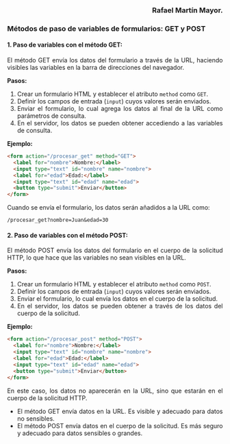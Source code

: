 <div align="justify">

<div align="right">

### **Rafael Martín Mayor.**

</div>

### Métodos de paso de variables de formularios: GET y POST

#### 1. **Paso de variables con el método GET:**

El método GET envía los datos del formulario a través de la URL, haciendo visibles las variables en la barra de direcciones del navegador.

**Pasos:**

1. Crear un formulario HTML y establecer el atributo `method` como `GET`.
2. Definir los campos de entrada (`input`) cuyos valores serán enviados.
3. Enviar el formulario, lo cual agrega los datos al final de la URL como parámetros de consulta.
4. En el servidor, los datos se pueden obtener accediendo a las variables de consulta.

**Ejemplo:**

```html
<form action="/procesar_get" method="GET">
  <label for="nombre">Nombre:</label>
  <input type="text" id="nombre" name="nombre">
  <label for="edad">Edad:</label>
  <input type="text" id="edad" name="edad">
  <button type="submit">Enviar</button>
</form>
```

Cuando se envía el formulario, los datos serán añadidos a la URL como:
```
/procesar_get?nombre=Juan&edad=30
```

#### 2. **Paso de variables con el método POST:**

El método POST envía los datos del formulario en el cuerpo de la solicitud HTTP, lo que hace que las variables no sean visibles en la URL.

**Pasos:**

1. Crear un formulario HTML y establecer el atributo `method` como `POST`.
2. Definir los campos de entrada (`input`) cuyos valores serán enviados.
3. Enviar el formulario, lo cual envía los datos en el cuerpo de la solicitud.
4. En el servidor, los datos se pueden obtener a través de los datos del cuerpo de la solicitud.

**Ejemplo:**

```html
<form action="/procesar_post" method="POST">
  <label for="nombre">Nombre:</label>
  <input type="text" id="nombre" name="nombre">
  <label for="edad">Edad:</label>
  <input type="text" id="edad" name="edad">
  <button type="submit">Enviar</button>
</form>
```

En este caso, los datos no aparecerán en la URL, sino que estarán en el cuerpo de la solicitud HTTP.

- El método GET envía datos en la URL. Es visible y adecuado para datos no sensibles.
- El método POST envía datos en el cuerpo de la solicitud. Es más seguro y adecuado para datos sensibles o grandes.

</div>